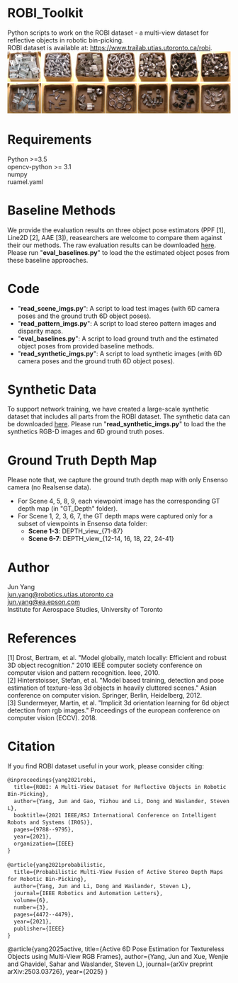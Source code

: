 # ROBI_Toolkit
Python scripts to work on the ROBI dataset - a multi-view dataset for reflective objects in robotic bin-picking.\
ROBI dataset is available at: https://www.trailab.utias.utoronto.ca/robi.
![ROBI](https://github.com/junyang224/ROBI_Toolkit/blob/main/robi.png)


# Requirements
Python >=3.5 \
opencv-python >= 3.1 \
numpy\
ruamel.yaml

# Baseline Methods
We provide the evaluation results on three object pose estimators (PPF [1], Line2D [2], AAE [3]), reasearchers are welcome to compare them against their our methods. The raw evaluation results can be downloaded [here](https://drive.google.com/file/d/1Ru3fmcYFBGOufGUp2jCkFaQgLCv7spIh/view?usp=sharing). Please run "**eval_baselines.py**" to load the the estimated object poses from these baseline approaches.

# Code
 * "**read_scene_imgs.py**": A script to load test images (with 6D camera poses and the ground truth 6D object poses).
 * "**read_pattern_imgs.py**": A script to load stereo pattern images and disparity maps. 
 * "**eval_baselines.py**": A script to load ground truth and the estimated object poses from provided baseline methods.
 * "**read_synthetic_imgs.py**": A script to load synthetic images (with 6D camera poses and the ground truth 6D object poses).

# Synthetic Data
To support network training, we have created a large-scale synthetic dataset that includes all parts from the ROBI dataset. The synthetic data can be downloaded [here](https://www.trailab.utias.utoronto.ca/robi). Please run "**read_synthetic_imgs.py**" to load the the synthetics RGB-D images and 6D ground truth poses.

# Ground Truth Depth Map
Please note that, we capture the ground truth depth map with only Ensenso camera (no Realsense data). 
 * For Scene 4, 5, 8, 9, each viewpoint image has the corresponding GT depth map (in "GT_Depth" folder). 
 * For Scene 1, 2, 3, 6, 7, the GT depth maps were captured only for a subset of viewpoints in Ensenso data folder: 
   - **Scene 1-3**: DEPTH_view_{71-87}
   - **Scene 6-7**: DEPTH_view_{12-14, 16, 18, 22, 24-41}

# Author
Jun Yang\
jun.yang@robotics.utias.utoronto.ca\
jun.yang@ea.epson.com\
Institute for Aerospace Studies, University of Toronto

# References
[1] Drost, Bertram, et al. "Model globally, match locally: Efficient and robust 3D object recognition." 2010 IEEE computer society conference on computer vision and pattern recognition. Ieee, 2010.\
[2] Hinterstoisser, Stefan, et al. "Model based training, detection and pose estimation of texture-less 3d objects in heavily cluttered scenes." Asian conference on computer vision. Springer, Berlin, Heidelberg, 2012.\
[3] Sundermeyer, Martin, et al. "Implicit 3d orientation learning for 6d object detection from rgb images." Proceedings of the european conference on computer vision (ECCV). 2018.

# Citation
If you find ROBI dataset useful in your work, please consider citing:

    @inproceedings{yang2021robi,
      title={ROBI: A Multi-View Dataset for Reflective Objects in Robotic Bin-Picking},
      author={Yang, Jun and Gao, Yizhou and Li, Dong and Waslander, Steven L},
      booktitle={2021 IEEE/RSJ International Conference on Intelligent Robots and Systems (IROS)},
      pages={9788--9795},
      year={2021},
      organization={IEEE}
    }
    
    @article{yang2021probabilistic,
      title={Probabilistic Multi-View Fusion of Active Stereo Depth Maps for Robotic Bin-Picking},
      author={Yang, Jun and Li, Dong and Waslander, Steven L},
      journal={IEEE Robotics and Automation Letters},
      volume={6},
      number={3},
      pages={4472--4479},
      year={2021},
      publisher={IEEE}
    }

   @article{yang2025active,
     title={Active 6D Pose Estimation for Textureless Objects using Multi-View RGB Frames},
     author={Yang, Jun and Xue, Wenjie and Ghavidel, Sahar and Waslander, Steven L},
     journal={arXiv preprint arXiv:2503.03726},
     year={2025}
   }    
